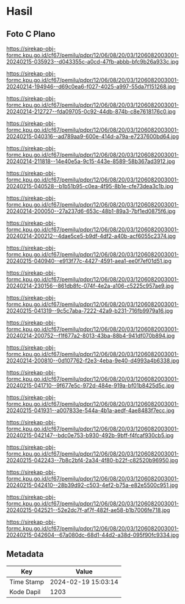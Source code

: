 # Hasil

## Foto C Plano

https://sirekap-obj-formc.kpu.go.id/cf67/pemilu/pdpr/12/06/08/20/03/1206082003001-20240215-035923--d043355c-a0cd-47fb-abbb-bfc9b26a933c.jpg

https://sirekap-obj-formc.kpu.go.id/cf67/pemilu/pdpr/12/06/08/20/03/1206082003001-20240214-194946--d69c0ea6-f027-4025-a997-55da7f151268.jpg

https://sirekap-obj-formc.kpu.go.id/cf67/pemilu/pdpr/12/06/08/20/03/1206082003001-20240214-212727--fda09705-0c92-44db-874b-c8e7618176c0.jpg

https://sirekap-obj-formc.kpu.go.id/cf67/pemilu/pdpr/12/06/08/20/03/1206082003001-20240215-040316--ad789aa9-600e-414d-a79a-e7237600bd64.jpg

https://sirekap-obj-formc.kpu.go.id/cf67/pemilu/pdpr/12/06/08/20/03/1206082003001-20240214-211818--14e40e5a-9c15-443e-8589-58b367ad3912.jpg

https://sirekap-obj-formc.kpu.go.id/cf67/pemilu/pdpr/12/06/08/20/03/1206082003001-20240215-040528--b1b51b95-c0ea-4f95-8b1e-cfe73dea3c1b.jpg

https://sirekap-obj-formc.kpu.go.id/cf67/pemilu/pdpr/12/06/08/20/03/1206082003001-20240214-200050--27a237d6-653c-48b1-89a3-7bf1ed0875f6.jpg

https://sirekap-obj-formc.kpu.go.id/cf67/pemilu/pdpr/12/06/08/20/03/1206082003001-20240214-200212--4dae5ce5-b9df-4df2-a40b-acf6055c2374.jpg

https://sirekap-obj-formc.kpu.go.id/cf67/pemilu/pdpr/12/06/08/20/03/1206082003001-20240215-040940--e913f77c-4427-4591-aea1-ee0f7ef01d51.jpg

https://sirekap-obj-formc.kpu.go.id/cf67/pemilu/pdpr/12/06/08/20/03/1206082003001-20240214-230156--861db8fc-074f-4e2a-a106-c5225c957ae9.jpg

https://sirekap-obj-formc.kpu.go.id/cf67/pemilu/pdpr/12/06/08/20/03/1206082003001-20240215-041319--9c5c7aba-7222-42a9-b231-716fb9979a16.jpg

https://sirekap-obj-formc.kpu.go.id/cf67/pemilu/pdpr/12/06/08/20/03/1206082003001-20240214-200752--f1f677a2-8013-43ba-88b4-941df070b894.jpg

https://sirekap-obj-formc.kpu.go.id/cf67/pemilu/pdpr/12/06/08/20/03/1206082003001-20240214-200810--0d107762-f2e3-4eba-9e40-d4993a4b6338.jpg

https://sirekap-obj-formc.kpu.go.id/cf67/pemilu/pdpr/12/06/08/20/03/1206082003001-20240215-041710--9f677e5c-972d-484e-919a-bf01b8425d5c.jpg

https://sirekap-obj-formc.kpu.go.id/cf67/pemilu/pdpr/12/06/08/20/03/1206082003001-20240215-041931--a007833e-544a-4b1a-aedf-4ae8483f7ecc.jpg

https://sirekap-obj-formc.kpu.go.id/cf67/pemilu/pdpr/12/06/08/20/03/1206082003001-20240215-042147--bdc0e753-b930-492b-9bff-f4fcaf930cb5.jpg

https://sirekap-obj-formc.kpu.go.id/cf67/pemilu/pdpr/12/06/08/20/03/1206082003001-20240215-042243--7b8c2bf4-2a34-4f80-b22f-c82520b96950.jpg

https://sirekap-obj-formc.kpu.go.id/cf67/pemilu/pdpr/12/06/08/20/03/1206082003001-20240215-042410--28b39d92-c503-4ef2-b75a-e82e5500c951.jpg

https://sirekap-obj-formc.kpu.go.id/cf67/pemilu/pdpr/12/06/08/20/03/1206082003001-20240215-042521--52e2dc7f-af7f-482f-ae58-b1b7006fe718.jpg

https://sirekap-obj-formc.kpu.go.id/cf67/pemilu/pdpr/12/06/08/20/03/1206082003001-20240215-042604--67a080dc-68d1-44d2-a38d-095f90fc9334.jpg


## Metadata

| Key        | Value               |
| ---------- | ------------------- |
| Time Stamp | 2024-02-19 15:03:14 |
| Kode Dapil | 1203                |



